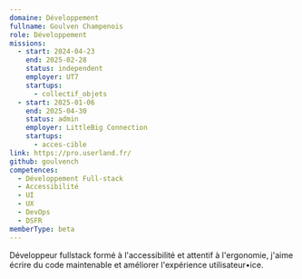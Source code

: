 ```yaml
---
domaine: Développement
fullname: Goulven Champenois
role: Développement
missions:
  - start: 2024-04-23
    end: 2025-02-28
    status: independent
    employer: UT7
    startups:
      - collectif_objets
  - start: 2025-01-06
    end: 2025-04-30
    status: admin
    employer: LittleBig Connection
    startups:
      - acces-cible
link: https://pro.userland.fr/
github: goulvench
competences:
  - Développement Full-stack
  - Accessibilité
  - UI
  - UX
  - DevOps
  - DSFR
memberType: beta
---
```

Développeur fullstack formé à l'accessibilité et attentif à l'ergonomie, j'aime écrire du code maintenable et améliorer l'expérience utilisateur•ice. 